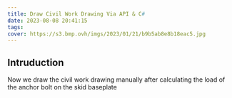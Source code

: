 ```yaml
---
title: Draw Civil Work Drawing Via API & C#
date: 2023-08-08 20:41:15
tags:
cover: https://s3.bmp.ovh/imgs/2023/01/21/b9b5ab8e8b18eac5.jpg
---
```


##   Intruduction

Now we draw the civil work drawing manually after calculating the load of the anchor bolt on the skid baseplate
